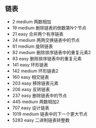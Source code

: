 ## 链表

* 2 medium 两数相加
* 19 medium 删除链表的倒数第N个节点
* 21 easy 合并两个有序链表
* 24 medium 两两交换链表中的节点
* 61 medium 旋转链表
* 82 medium 删除排序链表中的重复元素2
* 83 easy 删除排序链表中的重复元素
* 141 easy 环形链表
* 142 medium 环形链表2
* 160 easy 相交链表
* 203 easy 移除链表元素
* 206 easy 反转链表
* 237 easy 删除链表中的节点
* 445 medium 两数相加2
* 707 easy 设计链表
* 1019 medium 链表中的下一个更大节点
* 5283 easy 二进制链表转整数